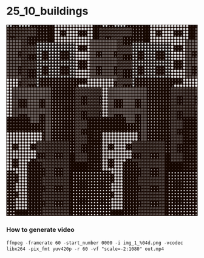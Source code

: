 # 25_10_buildings
![](art/art.png)

### How to generate video
```
ffmpeg -framerate 60 -start_number 0000 -i img_1_%04d.png -vcodec libx264 -pix_fmt yuv420p -r 60 -vf "scale=-2:1080" out.mp4
```

